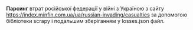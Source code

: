 **Парсинг** втрат російської федерації у війні з Україною з сайту https://index.minfin.com.ua/ua/russian-invading/casualties за допомогою бібліотеки scrapy і подальшим зберіганням у losses.json файл.